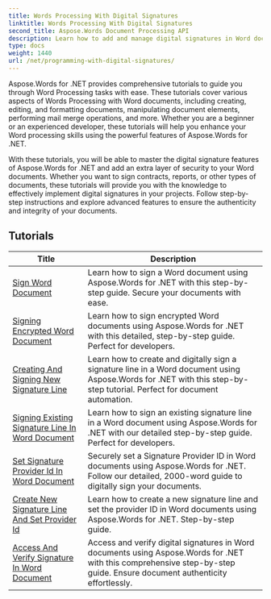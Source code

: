```yaml
---
title: Words Processing With Digital Signatures
linktitle: Words Processing With Digital Signatures
second_title: Aspose.Words Document Processing API
description: Learn how to add and manage digital signatures in Word documents using Aspose.Words for .NET. The tutorials guide you through the steps to generate digital signatures, add them to your documents.
type: docs
weight: 1440
url: /net/programming-with-digital-signatures/
---
```

Aspose.Words for .NET provides comprehensive tutorials to guide you through Word Processing tasks with ease. These tutorials cover various aspects of Words Processing with Word documents, including creating, editing, and formatting documents, manipulating document elements, performing mail merge operations, and more. Whether you are a beginner or an experienced developer, these tutorials will help you enhance your Word processing skills using the powerful features of Aspose.Words for .NET.

With these tutorials, you will be able to master the digital signature features of Aspose.Words for .NET and add an extra layer of security to your Word documents. Whether you want to sign contracts, reports, or other types of documents, these tutorials will provide you with the knowledge to effectively implement digital signatures in your projects. Follow step-by-step instructions and explore advanced features to ensure the authenticity and integrity of your documents.

 ## Tutorials
| Title | Description |
| --- | --- |
| [Sign Word Document](./sign-document/) | Learn how to sign a Word document using Aspose.Words for .NET with this step-by-step guide. Secure your documents with ease. |
| [Signing Encrypted Word Document](./signing-encrypted-document/) | Learn how to sign encrypted Word documents using Aspose.Words for .NET with this detailed, step-by-step guide. Perfect for developers. |
| [Creating And Signing New Signature Line](./creating-and-signing-new-signature-line/) | Learn how to create and digitally sign a signature line in a Word document using Aspose.Words for .NET with this step-by-step tutorial. Perfect for document automation. |
| [Signing Existing Signature Line In Word Document](./signing-existing-signature-line/) | Learn how to sign an existing signature line in a Word document using Aspose.Words for .NET with our detailed step-by-step guide. Perfect for developers. |
| [Set Signature Provider Id In Word Document](./set-signature-provider-id/) | Securely set a Signature Provider ID in Word documents using Aspose.Words for .NET. Follow our detailed, 2000-word guide to digitally sign your documents. |
| [Create New Signature Line And Set Provider Id](./create-new-signature-line-and-set-provider-id/) | Learn how to create a new signature line and set the provider ID in Word documents using Aspose.Words for .NET. Step-by-step guide. |
| [Access And Verify Signature In Word Document](./access-and-verify-signature/) | Access and verify digital signatures in Word documents using Aspose.Words for .NET with this comprehensive step-by-step guide. Ensure document authenticity effortlessly. |
